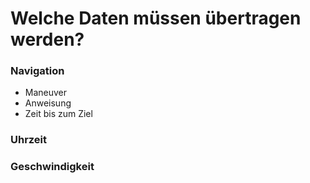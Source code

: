 # Welche Daten müssen übertragen werden?
### Navigation
- Maneuver
- Anweisung
- Zeit bis zum Ziel

### Uhrzeit

### Geschwindigkeit

<!--stackedit_data:
eyJoaXN0b3J5IjpbMTY3NTYzODk0Ml19
-->